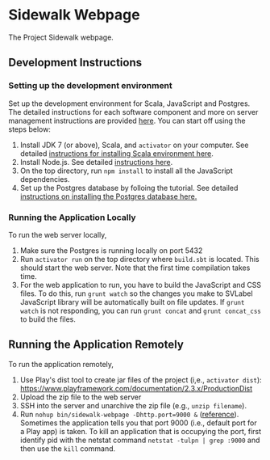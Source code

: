 # Sidewalk Webpage
The Project Sidewalk webpage.

## Development Instructions

### Setting up the development environment
Set up the development environment for Scala, JavaScript and Postgres. The detailed instructions for each software component and more on server management instructions are provided [here](https://github.com/ProjectSidewalk/Instructions). You can start off using the steps below:

1. Install JDK 7 (or above), Scala, and `activator` on your computer. See detailed [instructions for installing Scala environment here](https://github.com/ProjectSidewalk/Instructions#java--scala).
2. Install Node.js. See detailed [instructions here](https://github.com/ProjectSidewalk/Instructions#javascript).
3. On the top directory, run `npm install` to install all the JavaScript dependencies.
4. Set up the Postgres database by folloing the tutorial. See detailed [instructions on installing the Postgres database here.](https://github.com/ProjectSidewalk/Instructions#postgresql)

### Running the Application Locally
To run the web server locally,

1. Make sure the Postgres is running locally on port 5432
2. Run `activator run` on the top directory where `build.sbt` is located. This should start the web server. 
Note that the first time compilation takes time.
3. For the web application to run, you have to build the JavaScript and CSS files. 
To do this, run `grunt watch` so the changes you make to SVLabel JavaScript library 
will be automatically built on file updates. If `grunt watch` is not responding,
you can run `grunt concat` and `grunt concat_css` to build the files.

## Running the Application Remotely
To run the application remotely,

1. Use Play's dist tool to create jar files of the project (i,e., `activator dist`): https://www.playframework.com/documentation/2.3.x/ProductionDist
2. Upload the zip file to the web server
3. SSH into the server and unarchive the zip file (e.g., `unzip filename`).
4. Run `nohup bin/sidewalk-webpage -Dhttp.port=9000 &` ([reference](http://alvinalexander.com/scala/play-framework-deploying-application-production-server)). Sometimes the application tells you that port 9000 (i.e., default port for a Play app) is taken. To kill an application that is occupying the port, first identify pid with the netstat command `netstat -tulpn | grep :9000` and then use the `kill` command.

